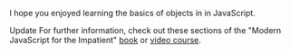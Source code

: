 I hope you enjoyed learning the basics of objects in in JavaScript. 

Update For further information, check out these sections of the "Modern JavaScript for the Impatient" [book](https://learning.oreilly.com/library/view/Modern+JavaScript+for+the+Impatient/9780136502166/ch01.xhtml#ch01lev1sec12) or [video course](https://learning.oreilly.com/videos/modern-javascript-for/9780135812778/9780135812778-MJSI_01_01_05). 

